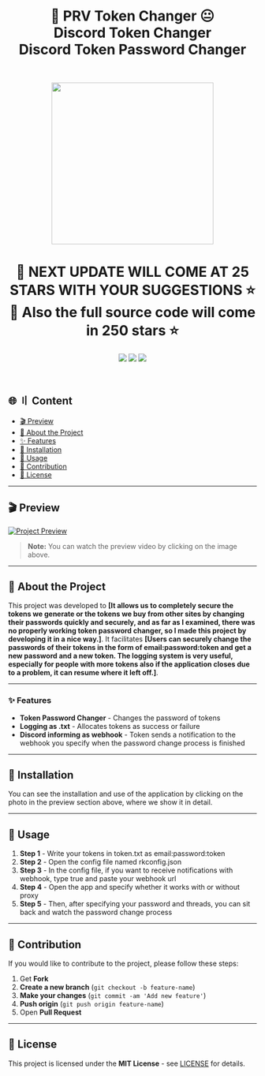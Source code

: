 <a id="top"></a>
<h1 align="center">
💎 PRV Token Changer 😐                                                      
    <br>      Discord Token Changer
    <br>  Discord Token Password Changer
</h1>
<br>
<p align="center"> 
  <kbd>
<img src="https://cdn.discordapp.com/attachments/976444466695127110/1338842604225298453/icon.png?ex=67ac8dd7&is=67ab3c57&hm=113148c1addadd2138a570869928fcbc738c005a015f8c2d9805951632affebf&" width="328"></img>
  </kbd>
</p>

<h1 align="center">
💎 NEXT UPDATE WILL COME AT 25 STARS WITH YOUR SUGGESTIONS ⭐
 <br> 💎 Also the full source code will come in 250 stars ⭐
</h1>

<p align="center">
<img src="https://img.shields.io/github/last-commit/Reeronia37/PRV_Token_Changer?style=flat">
<img src="https://img.shields.io/github/stars/Reeronia37/PRV_Token_Changer?color=brightgreen">
<img src="https://img.shields.io/github/forks/Reeronia37/PRV_Token_Changer?color=brightgreen">
</p>
<br>

## 🌐 〢 Content

- [🎬 Preview](#preview)
- [📌 About the Project](#atheproject)
- [✨ Features](#features)
- [🚀 Installation](#installation)
- [📌 Usage](#usage)
- [🤝 Contribution](#contribution)
- [📜 License](#license)

<a id="preview"></a>

---

## 🎬 Preview

[![Project Preview](https://cdn.discordapp.com/attachments/976444466695127110/1338846096138702848/image.png?ex=67ac9117&is=67ab3f97&hm=6c354dfb08cefed00647314d92561d45cdd7f3f7a7810b638ce69bb06db81a05&)](https://www.youtube.com/watch?v=video_link)

> **Note:** You can watch the preview video by clicking on the image above.

<a id="atheproject"></a>

---

## 📌 About the Project

This project was developed to **[It allows us to completely secure the tokens we generate or the tokens we buy from other sites by changing their passwords quickly and securely, and as far as I examined, there was no properly working token password changer, so I made this project by developing it in a nice way.]**. It facilitates **[Users can securely change the passwords of their tokens in the form of email:password:token and get a new password and a new token. The logging system is very useful, especially for people with more tokens also if the application closes due to a problem, it can resume where it left off.]**.

<a id="features"></a>

---

### ✨ Features
- **Token Password Changer** - Changes the password of tokens
- **Logging as .txt** - Allocates tokens as success or failure
- **Discord informing as webhook** - Token sends a notification to the webhook you specify when the password change process is finished

<a id="installation"></a>

---

## 🚀 Installation

You can see the installation and use of the application by clicking on the photo in the preview section above, where we show it in detail.

<a id="usage"></a>

---

## 📌 Usage

1. **Step 1** - Write your tokens in token.txt as email:password:token
2. **Step 2** - Open the config file named rkconfig.json
3. **Step 3** - In the config file, if you want to receive notifications with webhook, type true and paste your webhook url
4. **Step 4** - Open the app and specify whether it works with or without proxy
5. **Step 5** - Then, after specifying your password and threads, you can sit back and watch the password change process

<a id="contribution"></a>

---

## 🤝 Contribution

If you would like to contribute to the project, please follow these steps:

1. Get **Fork**
2. **Create a new branch** (`git checkout -b feature-name`)
3. **Make your changes** (`git commit -am 'Add new feature'`)
4. **Push origin** (`git push origin feature-name`)
5. Open **Pull Request**

<a id="license"></a>

---

## 📜 License

This project is licensed under the **MIT License** - see [LICENSE](LICENSE) for details.
